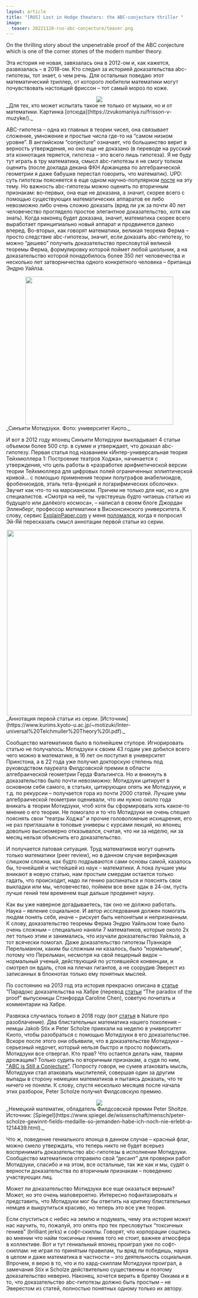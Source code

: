 ```yaml
---
layout: article
title: "[RUS] Lost in Hodge theaters: the ABC-conjecture thriller "
image:
  teaser: 20221128-rus-abc-conjecture/teaser.png
---
```


On the thrilling story about the unpenetrable proof of the ABC conjecture which is one of the corner stones of the modern number theory. 

Эта история не новая, завязалась она в 2012-ом и, как кажется, развязалась – в 2018-ом. Кто следил за историей доказательства abc-гипотезы, тот знает, о чем речь. Для остальных поведаю этот математический триллер, от которого любители математики могут почувствовать настоящий фриссон – тот самый мороз по коже. 

<div style="text-align:center"><img src="/images/20221128-rus-abc-conjecture/frisson.jpg"/></div>
_Для тех, кто может испытать такое не только от музыки, но и от математики. Картинка [отсюда](https://zvukomaniya.ru/frisson-v-muzyke/)._

ABC-гипотеза – одна из главных в теории чисел, она связывает сложение, умножение и простые числа где-то на “самом низком уровне”. В английском “conjecture” означает, что большинство верит в верность утверждения, но оно еще не доказано (в переводе на русский эта коннотация теряется, гипотеза – это всего лишь гипотеза). Я не буду тут играть в тру математика, смысл abc-гипотезы я не смогу толком оценить (после доклада декана ФКН Аржанцева по алгебраической геометрии я даже бабушке перестал говорить, что математик). UPD: суть гипотезы поясняется в еще одном научно-популярном [посте](https://www.quantamagazine.org/titans-of-mathematics-clash-over-epic-proof-of-abc-conjecture-20180920/) на эту тему. Но важность abc-гипотезы можно оценить по вторичным признакам: во-первых, она еще не доказана, а значит, скорее всего с помощью существующих математических аппаратов ее либо невозможно либо очень сложно доказать (вряд ли уж за почти 40 лет человечество проглядело простое элегантное доказательство, хотя как знать). Когда наконец будет доказана, значит, математика скорее всего выработает принципиально новый аппарат и продвинется далеко вперед. Во-вторых, как говорят математики, великая теорема Ферма – просто следствие abc-гипотезы, значит, если доказать abc-гипотезу, то можно “дешево” получить доказательство пресловутой великой теоремы Ферма, формулировку которой поймет любой школьник, а на доказательство которой понадобилось более 350 лет человечества и несколько лет затворничества одного конкретного человека – британца Эндрю Уайлза. 

<div style="text-align:center"><img src="/images/20221128-rus-abc-conjecture/mochizuki.png" width=400px /></div>
_Синъити Мотидзуки. Фото: университет Киото._


И вот в 2012 году японец Синъити Мотидзуки выкладывает 4 статьи объемом более 500 стр. в сумме и утверждает, что доказал abc-гипотезу. Первая статья под названием «Интер-универсальная теория Тейхмюллера 1: Построение театров Ходжа», начинается с утверждения, что цель работы в «разработке арифметической версии теории Тейхмюллера для цифровых полей ограниченных эллиптической кривой… с помощью применения теории полуграфов анабелиоидов, фробениоидов, эталь тета-функций и логарифмических оболочек». Звучит как что-то на марсианском. Причем не только для нас, но и для специалистов. «Смотря на неё, ты чувствуешь будто читаешь статью из будущего или далёкого космоса», – написал в своем блоге Джордан Элленберг, профессор математики в Висконсинского университета. К слову, сервис [ExplainPaper.com](https://www.explainpaper.com/) у меня [поломался](https://www.linkedin.com/posts/kashnitskiy_explainpapercom-might-indeed-change-the-activity-6996034480503193600-mSmr?utm_source=share&utm_medium=member_desktop), когда я попросил Эй-Яй пересказать смысл аннотации первой статьи из серии.

<div style="text-align:center"><img src="/images/20221128-rus-abc-conjecture/abstract_1st_paper.png" width=500px /></div>
_Аннотация первой статьи из серии. [Источник](https://www.kurims.kyoto-u.ac.jp/~motizuki/Inter-universal%20Teichmuller%20Theory%20I.pdf)._

Сообщество математиков было в полнейшем ступоре. Игнорировать статью не получалось: Мотидзуки к своим 43 годам уже добился всего чего можно в математике, в 16 лет он поступил в университет Принстона, а в 22 года уже получил докторскую степень под руководством лауреата Филдсовской премии в области алгебраической геометрии Герда Фальтингса. Но и вникнуть в доказательство было почти невозможно: Мотидзуки цитирует в основном себя самого, в статьях, цитирующих опять же Мотидзуки, и т.д. по рекурсии – получается гора из почти 2000 статей. Лучшие умы алгебраической геометрии оценивали, что им нужно около года вникать в теории Мотидзуки, чтоб хотя бы сформировать хоть какое-то мнение о его теории. Не помогало и то что Мотидзуки не очень спешил пояснять свои “театры Ходжа” и прочие головоломные исхищрения, его не раз приглашали в топовые универы с курсами лекций, но японец довольно высокомерно отказывался, считая, что ни за неделю, ни за месяц нельзя объяснить его доказательство. 

И получается патовая ситуация. Труд математиков могут оценить только математики (peer review), но в данном случае верификация слишком сложна, как будто подрываются сами основы самой, казалось бы, точнейшей и чистейшей из наук – математики. А пока лучшие умы вникают в новую статью, нам простым смердам остается только гадать, что происходит, надо ли гению распинаться и пояснять свои выкладки или мы, человечество, поймем все веке эдак в 24-ом, пусть лучше гений тем временем еще дальше продвинет науку.

Как вы уже наверное догадываетесь, так оно не должно работать. Наука – явление социальное. И автор исследования должен помогать людям понять себя, иначе – рискует быть непонятым и непризнанным. К слову, доказательство теоремы Ферма Эндрю Уайльзом тоже было очень сложным – специально наняли 7 математиков, которые около 2х лет только этим и занимались, что изучали доказательство Уайльза, а тот всячески помогал. Даже доказательство гипотезы Пуанкаре Перельманом, каким бы сложным ни казалось, было “нормальным”, потому что Перельман, несмотря на свой пещерный видок – нормальный ученый, действующий по устоявшейся конвенции, и смотрел он вдаль, стоя на плечах гигантов, а не соорудив Эверест из записанных в блокнотах только ему понятных мыслей. 

По состоянию на 2013 год эта история прекрасно описана в [статье](https://habr.com/ru/post/183374) “Парадокс доказательства  на Хабре (перевод [статьи](http://projectwordsworth.com/the-paradox-of-the-proof) “The paradox of the proof”  выпускницы Стэнфорда Caroline Chen), советую почитать и комментарии на Хабре. 

Развязка случилась только в 2018 году (вот [статья](https://www.nature.com/articles/d41586-020-00998-2) в Nature про разоблачение). Два блистательных математика нашего поколения – немцы Jakob Stix и Peter Scholze приехали на неделю в университет Киото, чтобы разобраться с помощью Мотидзуки в его доказательстве. Вскоре после этого они объявили, что в доказательстве Мотидзуки – серьезный недочет, который нельзя быстро и просто пофиксить. Мотидзуки все отвергал. Кто прав? Что остается делать нам, тварям дрожащим? Только судить по вторичным признакам, а судя по ним, ["ABC is Still a Conjecture"](https://www.math.columbia.edu/~woit/wordpress/?p=12220). Попросту говоря, не сумев атаковать мысль, Мотидзуки стал атаковать мыслителей, совершая один за другим выпады в сторону немецких математиков и пытаясь доказать, что те ничего не поняли. К слову, спустя несколько месяцев после начала этих разборок, Peter Scholze получил Филдсовскую премию. 

<div style="text-align:center"><img src="/images/20221128-rus-abc-conjecture/sholtze.jpeg"/></div>
_Немецкий математик, обладатель Филдсовской премии Peter Sholtze. Источник: [Spiegel](https://www.spiegel.de/wissenschaft/mensch/peter-scholze-gewinnt-fields-medaille-so-jemanden-habe-ich-noch-nie-erlebt-a-1214439.html)._

Что ж, поведение гениального японца в данном случае – красный флаг, можно смело утверждать, что теперь никто не будет всерьез воспринимать доказательство abc-гипотезы в исполнении Мотидзуки. Сообщество математиков отправило свой “десант” для проверки работ Мотидзуки, спасибо и на этом, все остальные, так же как и мы, судят о верности доказательства по вторичным признакам – поведению участвующих лиц. 

Может ли доказательство Мотидзуки все еще оказаться верным? Может, но это очень маловероятно. Интересно пофантазировать и представить, что Мотидзуки мог бы ответить на критику блистательных немцев и выкрутиться красиво, но теперь это все уже теория.

Если спуститься с небес на землю и подумать, чему эта история может нас научить, то, пожалуй, это опять про тех пресловутых “токсичных гениев” (brilliant jerks) и софт-скиллы. Говорят, что корпорации сошлись во мнении что найм токсичных гениев того не стоит, важнее атмосфера в коллективе. Вот и тут гениальный японец проиграл уже по софт-скиллам: не играя по принятым правилам, ты вряд ли победишь, наука в целом и даже математика в частности – это деятельность социальная. Впрочем, я верю в то, что и по хард-скиллам Мотидзуки проиграл, а замечания Stix и Scholze действительно существенны и поэтому доказательство неверно. Наконец, хочется верить в бритву Оккама и в то, что доказательство abc-гипотезы должно быть простым – не Эверестом из статей, полностью понятных одному только их автору.




